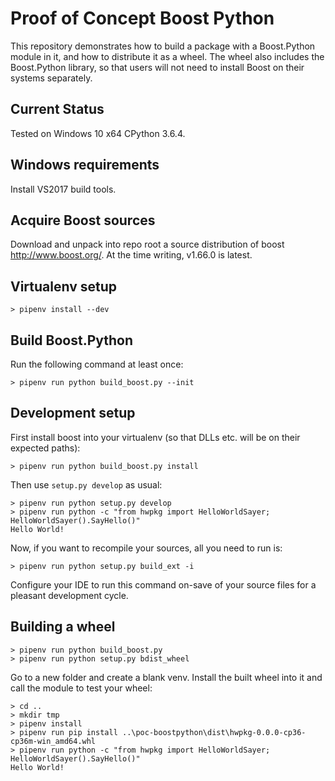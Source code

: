 # Proof of Concept Boost Python

This repository demonstrates how to build a package with a Boost.Python module in it, 
and how to distribute it as a wheel. The wheel also includes the Boost.Python library,
so that users will not need to install Boost on their systems separately.

## Current Status

Tested on Windows 10 x64 CPython 3.6.4.

## Windows requirements

Install VS2017 build tools.

## Acquire Boost sources

Download and unpack into repo root a source distribution of boost http://www.boost.org/. 
At the time writing, v1.66.0 is latest.

## Virtualenv setup

```
> pipenv install --dev
```

## Build Boost.Python

Run the following command at least once:

```
> pipenv run python build_boost.py --init
```

## Development setup

First install boost into your virtualenv (so that DLLs etc. will be on their expected paths):

```
> pipenv run python build_boost.py install
```

Then use `setup.py develop` as usual:

```
> pipenv run python setup.py develop
> pipenv run python -c "from hwpkg import HelloWorldSayer; HelloWorldSayer().SayHello()"
Hello World!
```

Now, if you want to recompile your sources, all you need to run is:

```
> pipenv run python setup.py build_ext -i
```

Configure your IDE to run this command on-save of your source files for a pleasant 
development cycle.

## Building a wheel

```
> pipenv run python build_boost.py
> pipenv run python setup.py bdist_wheel
```

Go to a new folder and create a blank venv. Install the built wheel into it and call the
module to test your wheel:

```
> cd ..
> mkdir tmp
> pipenv install
> pipenv run pip install ..\poc-boostpython\dist\hwpkg-0.0.0-cp36-cp36m-win_amd64.whl
> pipenv run python -c "from hwpkg import HelloWorldSayer; HelloWorldSayer().SayHello()"
Hello World!
```
